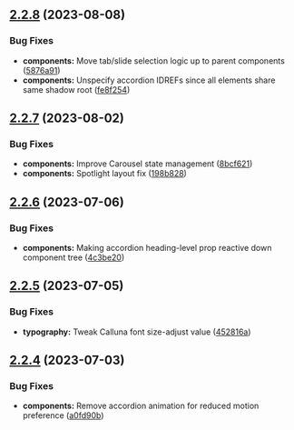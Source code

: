 ## [2.2.8](https://github.com/jacecotton/tcds/compare/v2.2.7...v2.2.8) (2023-08-08)


### Bug Fixes

* **components:** Move tab/slide selection logic up to parent components ([5876a91](https://github.com/jacecotton/tcds/commit/5876a91dae30e64edfe3f573510e242abfcb398e))
* **components:** Unspecify accordion IDREFs since all elements share same shadow root ([fe8f254](https://github.com/jacecotton/tcds/commit/fe8f2543597473340beb3239922c8842986aaf76))



## [2.2.7](https://github.com/jacecotton/tcds/compare/v2.2.6...v2.2.7) (2023-08-02)


### Bug Fixes

* **components:** Improve Carousel state management ([8bcf621](https://github.com/jacecotton/tcds/commit/8bcf62199bc7941c87fe486d9897db7d4b5acf66))
* **components:** Spotlight layout fix ([198b828](https://github.com/jacecotton/tcds/commit/198b828b96a84606d6785c17b8e8156ccc92cb30))



## [2.2.6](https://github.com/jacecotton/tcds/compare/v2.2.5...v2.2.6) (2023-07-06)


### Bug Fixes

* **components:** Making accordion heading-level prop reactive down component tree ([4c3be20](https://github.com/jacecotton/tcds/commit/4c3be20b31e46fcda1590880abf033e0a4d33d64))



## [2.2.5](https://github.com/jacecotton/tcds/compare/v2.2.4...v2.2.5) (2023-07-05)


### Bug Fixes

* **typography:** Tweak Calluna font size-adjust value ([452816a](https://github.com/jacecotton/tcds/commit/452816adcfd118250ee1cd08861aa985e2ac3c2c))



## [2.2.4](https://github.com/jacecotton/tcds/compare/v2.2.3...v2.2.4) (2023-07-03)


### Bug Fixes

* **components:** Remove accordion animation for reduced motion preference ([a0fd90b](https://github.com/jacecotton/tcds/commit/a0fd90bf85ea742d680156c165b076cdc0e8709c))



